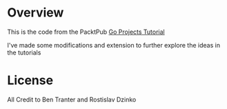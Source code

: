 # Overview
This is the code from the PacktPub [Go Projects Tutorial](https://www.packtpub.com/application-development/go-projects-video)

I've made some modifications and extension to further explore the ideas in the tutorials

# License
All Credit to Ben Tranter and Rostislav Dzinko
